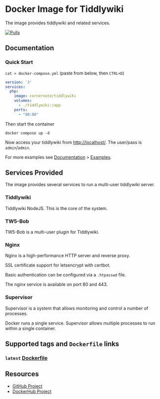 # Docker Image for Tiddlywiki

The image provides tiddlywiki and related services.

[![Pulls](https://img.shields.io/docker/pulls/cornernote/tiddlywiki.svg?style=flat-square)](https://hub.docker.com/r/cornernote/tiddlywiki/)

## Documentation

### Quick Start

`cat > docker-compose.yml` (paste from below, then `CTRL+D`)

```yaml
version: '3'
services:
  php:
    image: cornernote/tiddlywiki
    volumes:
      - ./tiddlywiki:/app
    ports:
      - "80:80"
```

Then start the container

```shell
docker compose up -d
```

Now access your tiddlywiki from [http://localhost/](http://localhost/).  The user/pass is `admin`/`admin`.

For more examples see [Documentation](docs/README.md) > [Examples](docs/examples/README.md).


## Services Provided

The image provides several services to run a multi-user tiddlywiki server.

### Tiddlywiki

Tiddlywiki NodeJS.  This is the core of the system.

### TW5-Bob

TW5-Bob is a multi-user plugin for Tiddlywiki.

### Nginx

Nginx is a high-performance HTTP server and reverse proxy.

SSL certificate support for letsencrypt with certbot.

Basic authentication can be configured via a `.htpasswd` file.

The nginx service is available on port 80 and 443.

### Supervisor

Supervisor is a system that allows monitoring and control a number of processes.

Docker runs a single service. Supervisor allows multiple processes to run within a single container.


## Supported tags and `Dockerfile` links

### `latest` [Dockerfile](https://github.com/cornernote/docker-tiddlywiki/blob/main/Dockerfile)


## Resources

* [GitHub Project](https://github.com/cornernote/docker-tiddlywiki)
* [DockerHub Project](https://hub.docker.com/r/cornernote/tiddlywiki/)